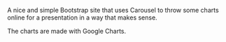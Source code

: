 A nice and simple Bootstrap site that uses Carousel to throw some charts online for a presentation in a way that makes sense.

The charts are made with Google Charts.